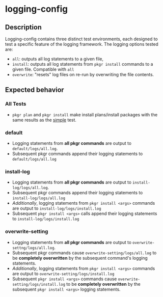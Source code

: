 # logging-config

## Description

Logging-config contains three distinct test environments, each designed to test a specific feature of the logging framework. The logging options tested are:
* `all`: outputs all log statements to a given file,
* `install`: outputs all log statements from `pkgr install` commands to a given file. Compatible with `all`
* `overwrite`: "resets" log files on re-run by overwriting the file contents.

## Expected behavior

### All Tests
* `pkgr plan` and `pkgr install` make install plans/install packages with the same results as the [simple](../simple/guide.md) test.

### default
* Logging statements from **all pkgr commands** are output to `default/logs/all.log`.
* Subsequent pkgr commands append their logging statements to `default/logs/all.log`

### install-log
* Logging statements from **all pkgr commands** are output to `install-log/logs/all.log`.
* Subsequent pkgr commands append their logging statements to `install-log/logs/all.log`
* *Additionally*, logging statements from `pkgr install <args>` commands are output to `install-log/logs/install.log`
* Subsequent `pkgr install <args>` calls append their logging statements to `install-log/logs/install.log`

### overwrite-setting
* Logging statements from **all pkgr commands** are output to `overwrite-settng/logs/all.log`.
* Subsequent pkgr commands cause `overwrite-setting/logs/all.log` to be **completely overwritten** by the subsequent command's logging statements.
* *Additionally*, logging statements from `pkgr install <args>` commands are output to `overwrite-setting/logs/install.log`
* Subsequent `pkgr install <args>` commands cause `overwrite-setting/logs/install.log` to be **completely overwritten** by the subsequent `pkgr install <args>` logging statements.
